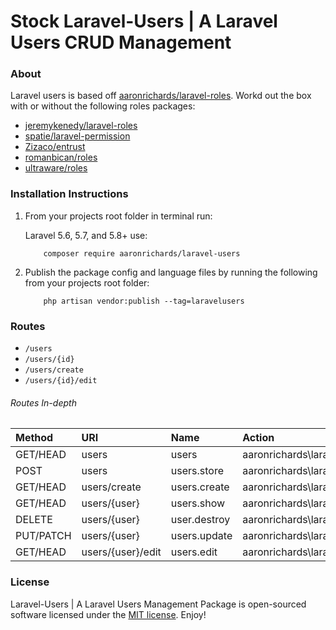 # Stock Laravel-Users | A Laravel Users CRUD Management

### About
Laravel users is based off [aaronrichards/laravel-roles](https://github.com/jeremykenedy/laravel-users). Workd out the box with or without the following roles packages:
* [jeremykenedy/laravel-roles](https://github.com/jeremykenedy/laravel-roles)
* [spatie/laravel-permission](https://github.com/spatie/laravel-permission)
* [Zizaco/entrust](https://github.com/Zizaco/entrust)
* [romanbican/roles](https://github.com/romanbican/roles)
* [ultraware/roles](https://github.com/ultraware/roles)

### Installation Instructions
1. From your projects root folder in terminal run:

    Laravel 5.6, 5.7, and 5.8+ use:

    ```
        composer require aaronrichards/laravel-users
    ```


2. Publish the package config and language files by running the following from your projects root folder:

    ```
        php artisan vendor:publish --tag=laravelusers
    ```

### Routes
* ```/users```
* ```/users/{id}```
* ```/users/create```
* ```/users/{id}/edit```

###### Routes In-depth
| Method    | URI                    | Name             | Action                                                                            | Middleware  |
| :-------- | :--------------------- | :--------------- | :-------------------------------------------------------------------------------- | :---------- |
| GET/HEAD  | users                  | users            | aaronrichards\laravelusers\app\Http\Controllers\UsersManagementController@index    | web,auth    |
| POST      | users                  | users.store      | aaronrichards\laravelusers\app\Http\Controllers\UsersManagementController@store    | web,auth    |
| GET/HEAD  | users/create           | users.create     | aaronrichards\laravelusers\app\Http\Controllers\UsersManagementController@create   | web,auth    |
| GET/HEAD  | users/{user}           | users.show       | aaronrichards\laravelusers\app\Http\Controllers\UsersManagementController@show     | web,auth    |
| DELETE    | users/{user}           | user.destroy     | aaronrichards\laravelusers\app\Http\Controllers\UsersManagementController@destroy  | web,auth    |
| PUT/PATCH | users/{user}           | users.update     | aaronrichards\laravelusers\app\Http\Controllers\UsersManagementController@update   | web,auth    |
| GET/HEAD  | users/{user}/edit      | users.edit       | aaronrichards\laravelusers\app\Http\Controllers\UsersManagementController@edit     | web,auth    |


### License
Laravel-Users | A Laravel Users Management Package is open-sourced software licensed under the [MIT license](http://opensource.org/licenses/MIT). Enjoy!
